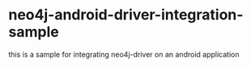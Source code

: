 # neo4j-android-driver-integration-sample
this is a sample for integrating neo4j-driver on an android application
